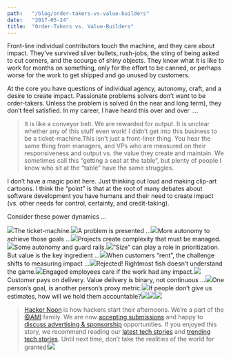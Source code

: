 ```yaml
---
path:	"/blog/order-takers-vs-value-builders"
date:	"2017-05-24"
title:	"Order-Takers vs. Value-Builders"
---
```


Front-line individual contributors touch the machine, and they care about impact. They’ve survived silver bullets, rush-jobs, the sting of being asked to cut corners, and the scourge of shiny objects. They know what it is like to work for months on something, only for the effort to be canned, or perhaps worse for the work to get shipped and go unused by customers.

At the core you have questions of individual agency, autonomy, craft, and a desire to create impact. Passionate problems solvers don’t want to be order-takers. Unless the problem is solved (in the near and long term), they don’t feel satisfied. In my career, I have heard this over and over ….


> It is like a conveyor belt. We are rewarded for output. It is unclear whether any of this stuff even work! I didn’t get into this business to be a ticket-machine.This isn’t just a front-liner thing. You hear the same thing from managers, and VPs who are measured on their responsiveness and output vs. the value they create and maintain. We sometimes call this “getting a seat at the table”, but plenty of people I know who sit at the “table” have the same struggles.

I don’t have a magic point here. Just thinking out loud and making clip-art cartoons. I think the “point” is that at the root of many debates about software development you have humans and their need to create impact (vs. other needs for control, certainty, and credit-taking).

Consider these power dynamics …

![](/images/1*JAjsRCknNFMMY1E1PzvNzw.png)The ticket-machine.![](/images/1*6CvSUZGHzbOP8FbGm6I7wg.png)A problem is presented …![](/images/1*KiXN3oylGTDvPakyyKj4DQ.png)More autonomy to achieve those goals …![](/images/1*Bgo3n1yzk1WEE4iGTWFT_w.png)Projects create complexity that must be managed.![](/images/1*rfg9lBs0FjPi2_FjrpPaFA.png)Some autonomy and guard rails.![](/images/1*27XxQqppRLAaiqLbr65ALw.png)“Size” can play a role in prioritization. But value is the key ingredient …![](/images/1*wNzUhQFAWZ5aVn9K9kyyMg.png)When customers “rent”, the challenge shifts to measuring impact …![](/images/1*-ewQqNWF826zTLs5vEVzMA.png)Rejected! Rightmost fish doesn’t understand the game.![](/images/1*KEVYhMnOW-0NnkcnllXf_w.png)Engaged employees care if the work had any impact.![](/images/1*9dRxkmCTzJsvpBFcTQZwbA.png)Customer pays on delivery. Value delivery is binary, not continuous …![](/images/1*Yp7bdj9uCZ1p8Je2aT6mBw.png)One person’s goal, is another person’s proxy metric.![](/images/1*9eQXk3-Ap1DMMNE29ZDvGg.png)If people don’t give us estimates, how will we hold them accountable?[![](/images/1*0hqOaABQ7XGPT-OYNgiUBg.png)](http://bit.ly/HackernoonFB)[![](/images/1*Vgw1jkA6hgnvwzTsfMlnpg.png)](https://goo.gl/k7XYbx)[![](/images/1*gKBpq1ruUi0FVK2UM_I4tQ.png)](https://goo.gl/4ofytp)
> [Hacker Noon](http://bit.ly/Hackernoon) is how hackers start their afternoons. We’re a part of the [@AMI](http://bit.ly/atAMIatAMI) family. We are now [accepting submissions](http://bit.ly/hackernoonsubmission) and happy to [discuss advertising & sponsorship](mailto:partners@amipublications.com) opportunities.
> If you enjoyed this story, we recommend reading our [latest tech stories](http://bit.ly/hackernoonlatestt) and [trending tech stories](https://hackernoon.com/trending). Until next time, don’t take the realities of the world for granted!![](/images/1*35tCjoPcvq6LbB3I6Wegqw.jpeg)